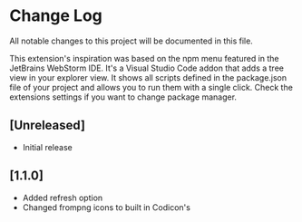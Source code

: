 # Change Log

All notable changes to this project will be documented in this file.

This extension's inspiration was based on the npm menu featured in the JetBrains WebStorm IDE. It's a Visual Studio Code addon that adds a tree view in your explorer view. It shows all scripts defined in the package.json file of your project and allows you to run them with a single click.
Check the extensions settings if you want to change package manager.

## [Unreleased]

- Initial release

## [1.1.0]

- Added refresh option
- Changed frompng icons to built in Codicon's